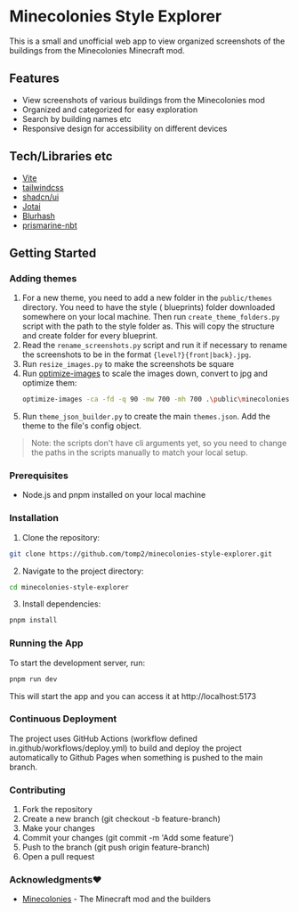 # Minecolonies Style Explorer

This is a small and unofficial web app to view organized screenshots of the buildings from the Minecolonies Minecraft
mod.

## Features

- View screenshots of various buildings from the Minecolonies mod
- Organized and categorized for easy exploration
- Search by building names etc
- Responsive design for accessibility on different devices

## Tech/Libraries etc

- [Vite](https://vite.dev/)
- [tailwindcss](https://tailwindcss.com/)
- [shadcn/ui](https://ui.shadcn.com/)
- [Jotai](https://jotai.org/)
- [Blurhash](https://blurha.sh/)
- [prismarine-nbt](https://github.com/PrismarineJS/prismarine-nbt)

## Getting Started

### Adding themes

1. For a new theme, you need to add a new folder in the `public/themes` directory. You need to have the style (
   blueprints) folder downloaded somewhere on your local machine. Then run `create_theme_folders.py` script with the
   path to the style folder as. This will copy the structure and create folder for every blueprint.
2. Read the `rename_screenshots.py` script and run it if necessary to rename the screenshots to be in the format
   `{level?}{front|back}.jpg`.
3. Run `resize_images.py` to make the screenshots be square
4. Run [optimize-images](https://pypi.org/project/optimize-images/) to scale the images down, convert to jpg and
   optimize them:
   ```bash
   optimize-images -ca -fd -q 90 -mw 700 -mh 700 .\public\minecolonies
    ```
5. Run `theme_json_builder.py` to create the main `themes.json`. Add the theme to the file's config object.

> Note: the scripts don't have cli arguments yet, so you need to change the paths in the scripts manually to match your
local setup.


### Prerequisites

- Node.js and pnpm installed on your local machine

### Installation

1. Clone the repository:
 ```bash
 git clone https://github.com/tomp2/minecolonies-style-explorer.git
 ```

2. Navigate to the project directory:

```bash
cd minecolonies-style-explorer
```

3. Install dependencies:

```bash
pnpm install
```

### Running the App

To start the development server, run:

```bash
pnpm run dev
```

This will start the app and you can access it at http://localhost:5173

### Continuous Deployment

The project uses GitHub Actions (workflow defined in.github/workflows/deploy.yml) to build and deploy the project
automatically to Github Pages when something is pushed to the main branch.

### Contributing

1. Fork the repository
2. Create a new branch (git checkout -b feature-branch)
3. Make your changes
4. Commit your changes (git commit -m 'Add some feature')
5. Push to the branch (git push origin feature-branch)
6. Open a pull request

### Acknowledgments❤️

- [Minecolonies](https://minecolonies.com/) - The Minecraft mod and the builders

